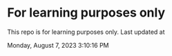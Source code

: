 # For learning purposes only
This repo is for learning purposes only.
Last updated at

Monday, August 7, 2023 3:10:16 PM

